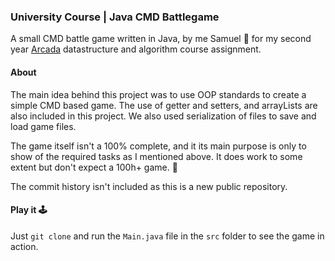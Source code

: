 ### University Course | Java CMD Battlegame

A small CMD battle game written in Java, by me Samuel 👋 for my second year [Arcada](https://www.arcada.fi/en) datastructure and algorithm course assignment.

#### About
The main idea behind this project was to use OOP standards to create a simple CMD based game. The use of getter and setters, and arrayLists are also included in this project. We also used serialization of files to save and load game files.

The game itself isn't a 100% complete, and it its main purpose is only to show of the required tasks as I mentioned above. It does work to some extent but don't expect a 100h+ game. 🤭

The commit history isn't included as this is a new public repository.

#### Play it 🕹️

Just `git clone` and run the `Main.java` file in the `src` folder to see the game in action.
